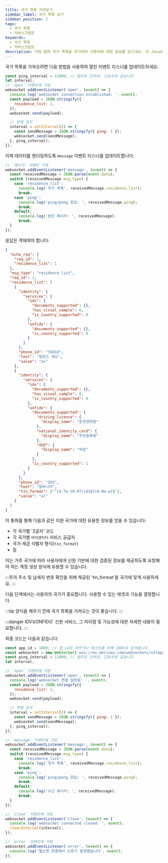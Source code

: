 ```yaml
---
title: 국가 목록 가져오기
sidebar_label: 국가 목록 보기
sidebar_position: 2
tags:
  - 국가 목록
  - 자바스크립트
keywords:
  - 국가 목록
  - 자바스크립트
description: 거래 앱에 국가 목록을 추가하여 사용자에 대한 정보를 얻으세요. 이 JavaScript API 예제를 통해 그 방법을 알아보세요.
---
```


<!-- :::caution
You can learn more about countries [here](/docs/terminology/trading/residence-list)
::: -->

국가 목록을 가져오려면 다음 방법을 사용하여 열린 이벤트 리스너를 업데이트하세요:

```js title="index.js" showLineNumbers
const ping_interval = 12000; // 밀리초 단위로, 120초와 같습니다
let interval;
// `open` 이벤트에 가입
websocket.addEventListener('open', (event) => {
  console.log('websocket connection established: ', event);
  const payload = JSON.stringify({
    residence_list: 1,
  });
  websocket.send(payload);

  // 연결 유지
  interval = setInterval(() => {
    const sendMessage = JSON.stringify({ ping: 1 });
    websocket.send(sendMessage);
  }, ping_interval);
});
```

이제 데이터를 렌더링하도록 `message` 이벤트 리스너를 업데이트합니다:

```js title="index.js" showLineNumbers
// `메시지` 이벤트 구독
websocket.addEventListener('message', (event) => {
  const receivedMessage = JSON.parse(event.data);
  switch (receivedMessage.msg_type) {
    case 'residence_list':
      console.log('국가 목록', receivedMessage.residence_list);
      break;
    case 'ping':
      console.log('ping/pong 응답: ', receivedMessage.ping);
      break;
    default:
      console.log('받은 메시지: ', receivedMessage);
      break;
  }
});
```

응답은 객체여야 합니다:

```json showLineNumbers
{
  "echo_req": {
    "req_id": 1,
    "residence_list": 1
  },
  "msg_type": "residence_list",
  "req_id": 1,
  "residence_list": [
    {
      "identity": {
        "services": {
          "idv": {
            "documents_supported": {},
            "has_visual_sample": 0,
            "is_country_supported": 0
          },
          "onfido": {
            "documents_supported": {},
            "is_country_supported": 0
          }
        }
      },
      "phone_id": "35818",
      "text": "알란드 제도",
      "value": "ax"
    },
    {
      "identity": {
        "services": {
          "idv": {
            "documents_supported": {},
            "has_visual_sample": 0,
            "is_country_supported": 0
          },
          "onfido": {
            "documents_supported": {
              "driving_licence": {
                "display_name": "운전면허증"
              },
              "national_identity_card": {
                "display_name": "주민등록증"
              },
              "여권": {
                "display_name": "여권"
              }
            },
            "is_country_supported": 1
          }
        }
      },
      "phone_id": "355",
      "text": "알바니아",
      "tin_format": ["^[A-Ta-t0-9]\\d{8}[A-Wa-w]$"],
      "value": "al"
    }
  ]
}
```

이 통화를 통해 다음과 같은 지원 국가에 대한 유용한 정보를 얻을 수 있습니다:

- 각 국가별 '2글자' 코드
- 각 국가별 `아이덴티티` 서비스 공급자
- 국가 세금 식별자 형식(`tin_format`)
- 등

이는 거주 국가에 따라 사용자에게 신원 기반에 대한 검증된 정보를 제공하도록 요청해야 하는 계정 생성 양식에 유용할 수 있습니다.

:::주의
주소 및 납세자 번호 확인을 위해 제공된 'tin_format'을 국가에 맞게 사용하세요.
:::

다음 단계에서는 사용자의 국가가 중요합니다. 사용할 수 있는 에셋과 기능을 결정합니다.

:::tip
양식을 채우기 전에 국가 목록을 가져오는 것이 좋습니다.
:::

:::danger
IDV`및`ONFIDO\` 신원 서비스, 그 차이점 및 가능성에 대한 자세한 내용이 필요합니다.
:::

최종 코드는 다음과 같습니다:

```js title="index.js" showLineNumbers
const app_id = 1089; // 앱_id로 바꾸거나 테스트를 위해 1089로 남겨둡니다.
const websocket = new WebSocket(`wss://ws.derivws.com/websockets/v3?app_id=${app_id}`);
const ping_interval = 12000; // 밀리초 단위로, 120초와 같습니다
let interval;

// `open` 이벤트에 가입
websocket.addEventListener('open', (event) => {
  console.log('websocket 연결 설정됨: ', event);
  const payload = JSON.stringify({
    residence_list: 1,
  });
  websocket.send(payload);

  // 연결 유지
  interval = setInterval(() => {
    const sendMessage = JSON.stringify({ ping: 1 });
    websocket.send(sendMessage);
  }, ping_interval);
});

// `message` 이벤트에 가입
websocket.addEventListener('message', (event) => {
  const receivedMessage = JSON.parse(event.data);
  switch (receivedMessage.msg_type) {
    case 'residence_list':
      console.log('국가 목록', receivedMessage.residence_list);
      break;
    case 'ping':
      console.log('ping/pong 응답: ', receivedMessage.ping);
      break;
    default:
      console.log('수신 메시지: ', receivedMessage);
      break;
  }
});

// `close` 이벤트에 가입
websocket.addEventListener('close', (event) => {
  console.log('websocket connected closed: ', event);
  clearInterval(interval);
});

// `error` 이벤트에 가입
websocket.addEventListener('error', (event) => {
  console.log('웹소켓 연결에서 오류가 발생했습니다', event);
});
```

